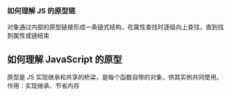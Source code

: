 ### 如何理解 JS 的原型链

对象通过内部的原型链接形成一条链式结构，在属性查找时逐级向上查找，直到找到属性或链结束

## 如何理解 JavaScript 的原型

原型是 JS 实现继承和共享的桥梁，是每个函数自带的对象，供其实例共同使用。
作用：实现继承、节省内存
